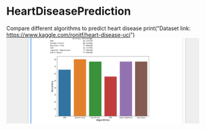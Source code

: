 # HeartDiseasePrediction
Compare different algorithms to predict heart disease
print("Dataset link: https://www.kaggle.com/ronitf/heart-disease-uci")
<img src="./dfaccuracycompare.png">
